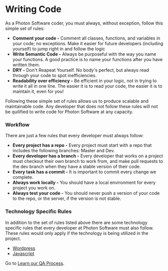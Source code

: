 # Writing Code

As a Photon Software coder, you must always, without exception, follow this simple set of rules:

* **Comment your code -** Comment all classes, functions, and variables in your code; no exceptions. Make it easier for future developers (including yourself) to jump right in and follow the logic  
* **Write Semantic Code -** Always be purposeful with the way you name your functions. A good practice is to name your functions after you have written them.  
* **DRY -** Don't Reapeat Yourself. No body's perfect, but always read through your code to spot inefficiencies.  
* **Readability over efficiency -** Be efficient in your logic, not in trying to write it all in one line. The easier it is to read your code, the easier it is to maintain it, even for you!

Following these simple set of rules allows us to produce scalable and maintainable code. Any developer that does not follow these rules will not be quilified to write code for Photon Software at any capacity.

### Workflow

There are just a few rules that every developer must always follow:

* **Every project has a repo -** Every project must start with a repo that includes the following branches: Master and Dev.  
* **Every developer has a branch -** Every developer that works on a project must checkout their own branch to work from, and make pull requests to the dev branch when they have a stable version of their code.  
* **Every task has a commit -** It is important to commit every change we complete.  
* **Always work locally -** You should have a local environment for every project you work on.  
* **Always test your code -** You should never push a version of your code to the repo, or the server, if the version is not stable.

### Technology Specific Rules

In addition to the set of rules listed above there are some technology specific rules that every developer at Photon Software must also follow. These rules would only apply if the technology is being utilized in the project.

* [Wordpress](wordpress)  
* [Javascript](javascript)

Go to [Learn our QA Process](../QA%20Process).